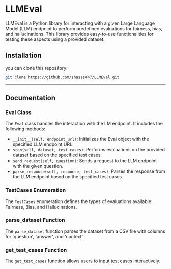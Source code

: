 # LLMEval

LLMEval is a Python library for interacting with a given Large Language Model (LLM) endpoint to perform predefined evaluations for fairness, bias, and hallucinations. This library provides easy-to-use functionalities for testing these aspects using a provided dataset.

## Installation
you can clone this repository:
```bash
git clone https://github.com/shasss447/LLMEval.git
```
-------------

## Documentation
### Eval Class

The `Eval` class handles the interaction with the LM endpoint. It includes the following methods:

*   `__init__(self, endpoint_url)`: Initializes the Eval object with the specified LLM endpoint URL.
*   `scan(self, dataset, test_cases)`: Performs evaluations on the provided dataset based on the specified test cases.
*   `send_request(self, question)`: Sends a request to the LLM endpoint with the given question.
*   `parse_response(self, response, test_cases)`: Parses the response from the LLM endpoint based on the specified test cases.

### TestCases Enumeration

The `TestCases` enumeration defines the types of evaluations available: Fairness, Bias, and Hallucinations.

### parse_dataset Function

The `parse_dataset` function parses the dataset from a CSV file with columns for 'question', 'answer', and 'context'.

### get_test_cases Function

The `get_test_cases` function allows users to input test cases interactively.
